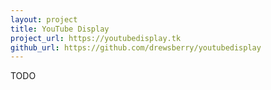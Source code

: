 ```yaml
---
layout: project
title: YouTube Display
project_url: https://youtubedisplay.tk
github_url: https://github.com/drewsberry/youtubedisplay
---
```


TODO
